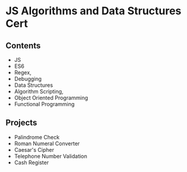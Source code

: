 # JS Algorithms and Data Structures Cert

## Contents

* JS
* ES6
* Regex,
* Debugging
* Data Structures
* Algorithm Scripting,
* Object Oriented Programming
* Functional Programming

## Projects

* Palindrome Check
* Roman Numeral Converter
* Caesar's Cipher
* Telephone Number Validation
* Cash Register




